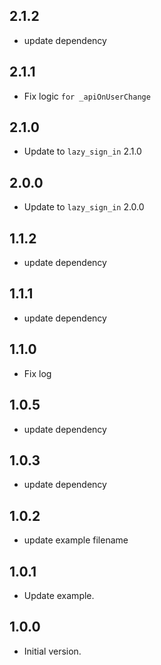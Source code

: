 ## 2.1.2
- update dependency
## 2.1.1
- Fix logic `for _apiOnUserChange`
## 2.1.0
- Update to `lazy_sign_in` 2.1.0
## 2.0.0
- Update to `lazy_sign_in` 2.0.0
## 1.1.2
- update dependency
## 1.1.1
- update dependency
## 1.1.0
- Fix log
## 1.0.5
- update dependency
## 1.0.3
- update dependency
## 1.0.2
- update example filename
## 1.0.1
- Update example.
## 1.0.0
- Initial version.